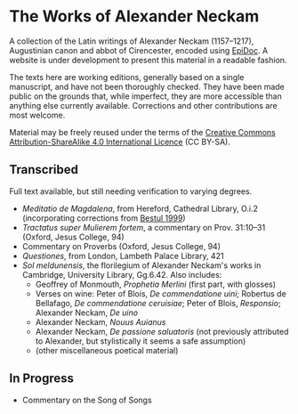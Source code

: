 # The Works of Alexander Neckam

A collection of the Latin writings of Alexander Neckam (1157–1217), Augustinian canon and abbot of Cirencester, encoded using [EpiDoc](http://epidoc.sourceforge.net). A website is under development to present this material in a readable fashion.

The texts here are working editions, generally based on a single manuscript, and have not been thoroughly checked. They have been made public on the grounds that, while imperfect, they are more accessible than anything else currently available. Corrections and other contributions are most welcome.

Material may be freely reused under the terms of the [Creative Commons Attribution-ShareAlike 4.0 International Licence](http://creativecommons.org/licenses/by-sa/4.0/) (CC BY-SA).

## Transcribed

Full text available, but still needing verification to varying degrees.

- *Meditatio de Magdalena*, from Hereford, Cathedral Library, O.i.2 (incorporating corrections from [Bestul 1999](http://dx.doi.org/10.1484/J.JML.2.304112))
- *Tractatus super Mulierem fortem*, a commentary on Prov. 31:10–31 (Oxford, Jesus College, 94)
- Commentary on Proverbs (Oxford, Jesus College, 94)
- *Questiones*, from London, Lambeth Palace Library, 421
- *Sol meldunensis*, the florilegium of Alexander Neckam's works in Cambridge, University Library, Gg.6.42. Also includes:
    - Geoffrey of Monmouth, *Prophetia Merlini* (first part, with glosses)
    - Verses on wine: Peter of Blois, *De commendatione uini*; Robertus de Bellafago, *De commendatione ceruisiae*; Peter of Blois, *Responsio*; Alexander Neckam, *De uino*
    - Alexander Neckam, *Nouus Auianus*
    - Alexander Neckam, *De passione saluatoris* (not previously attributed to Alexander, but stylistically it seems a safe assumption)
    - (other miscellaneous poetical material)

## In Progress

- Commentary on the Song of Songs

